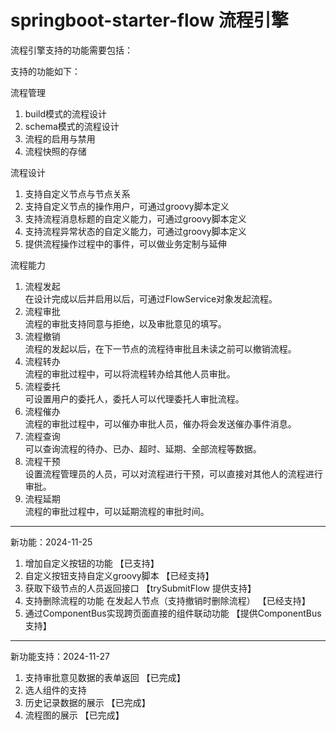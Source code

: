 # springboot-starter-flow 流程引擎

流程引擎支持的功能需要包括：

支持的功能如下：

流程管理
1. build模式的流程设计
2. schema模式的流程设计
3. 流程的启用与禁用
4. 流程快照的存储

流程设计
1. 支持自定义节点与节点关系
2. 支持自定义节点的操作用户，可通过groovy脚本定义
3. 支持流程消息标题的自定义能力，可通过groovy脚本定义
4. 支持流程异常状态的自定义能力，可通过groovy脚本定义
5. 提供流程操作过程中的事件，可以做业务定制与延伸


流程能力
1. 流程发起  
    在设计完成以后并启用以后，可通过FlowService对象发起流程。
2. 流程审批  
    流程的审批支持同意与拒绝，以及审批意见的填写。
3. 流程撤销  
    流程的发起以后，在下一节点的流程待审批且未读之前可以撤销流程。
4. 流程转办  
    流程的审批过程中，可以将流程转办给其他人员审批。
5. 流程委托  
    可设置用户的委托人，委托人可以代理委托人审批流程。
6. 流程催办  
    流程的审批过程中，可以催办审批人员，催办将会发送催办事件消息。
7. 流程查询  
    可以查询流程的待办、已办、超时、延期、全部流程等数据。
8. 流程干预  
    设置流程管理员的人员，可以对流程进行干预，可以直接对其他人的流程进行审批。
9. 流程延期  
    流程的审批过程中，可以延期流程的审批时间。

--------------------------------------------------------------------------------

新功能：2024-11-25

1. 增加自定义按钮的功能 【已支持】
2. 自定义按钮支持自定义groovy脚本  【已经支持】
3. 获取下级节点的人员返回接口 【trySubmitFlow 提供支持】
4. 支持删除流程的功能 在发起人节点（支持撤销时删除流程） 【已经支持】
5. 通过ComponentBus实现跨页面直接的组件联动功能 【提供ComponentBus支持】

--------------------------------------------------------------------------------

新功能支持：2024-11-27
1. 支持审批意见数据的表单返回 【已完成】
2. 选人组件的支持
3. 历史记录数据的展示 【已完成】
4. 流程图的展示  【已完成】
